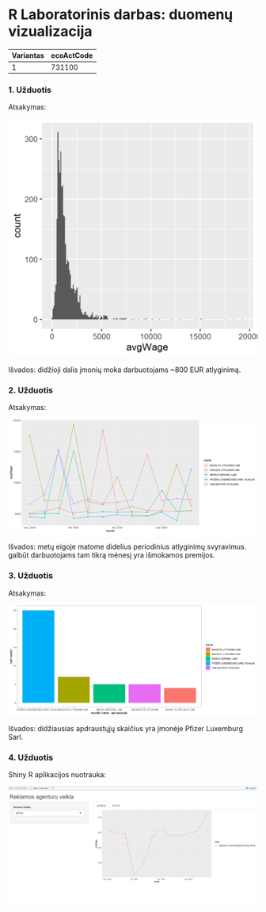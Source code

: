 ﻿# R Laboratorinis darbas: duomenų vizualizacija

| Variantas | ecoActCode |
|------------- | ------------- |
|1  | 731100 |

### 1. Užduotis

Atsakymas:

![histograma](img/1_uzduotis.png)

Išvados: didžioji dalis įmonių moka darbuotojams ~800 EUR atlyginimą.

### 2. Užduotis

Atsakymas:

![atlyginimai](img/2_uzduotis.png)

Išvados: metų eigoje matome didelius periodinius atlyginimų svyravimus. galbūt darbuotojams tam tikrą mėnesį yra išmokamos premijos.


### 3. Užduotis

Atsakymas:

![apdraustieji](img/3_uzduotis.png)

Išvados: didžiausias apdraustųjų skaičius yra įmonėje Pfizer Luxemburg Sarl.


### 4. Užduotis

Shiny R aplikacijos nuotrauka:

![shiny app](img/shiny_app.png)